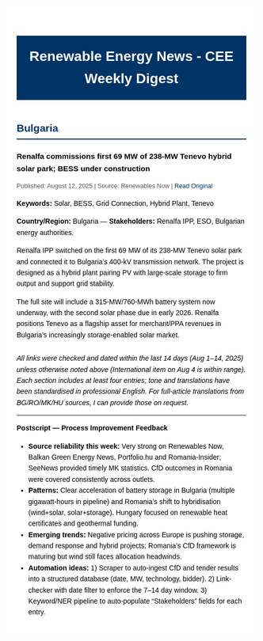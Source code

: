 <meta charset="UTF-8">
<div style="font-family: Arial, sans-serif; background-color: #ffffff; color: #000000; line-height: 1.6; max-width: 900px; margin: auto; padding: 20px;">
  <h1 style="background-color: #003366; color: #ffffff; padding: 20px; text-align: center;">Renewable Energy News - CEE Weekly Digest</h1>

  <h2 style="color: #003366; border-bottom: 2px solid #003366; padding-bottom: 5px; margin-top: 40px;">Bulgaria</h2>

  <div style="margin-bottom: 25px;">
    <h3 style="margin-bottom: 5px; font-size: 1.1em;">Renalfa commissions first 69 MW of 238-MW Tenevo hybrid solar park; BESS under construction</h3>
    <p style="font-size: 0.9em; color: #555;">Published: August 12, 2025 | Source: Renewables Now | <a href="https://renewablesnow.com/news/renalfa-ipp-switches-on-1st-phase-of-238-mw-solar-project-in-bulgaria-1280017/" style="color: #003366; text-decoration: none;">Read Original</a></p>
    <p><strong>Keywords:</strong> Solar, BESS, Grid Connection, Hybrid Plant, Tenevo</p>
    <p><strong>Country/Region:</strong> Bulgaria — <strong>Stakeholders:</strong> Renalfa IPP, ESO, Bulgarian energy authorities.</p>
    <p>Renalfa IPP switched on the first 69 MW of its 238-MW Tenevo solar park and connected it to Bulgaria’s 400-kV transmission network. The project is designed as a hybrid plant pairing PV with large-scale storage to firm output and support grid stability. </p>
    <p>The full site will include a 315-MW/760-MWh battery system now underway, with the second solar phase due in early 2026. Renalfa positions Tenevo as a flagship asset for merchant/PPA revenues in Bulgaria’s increasingly storage-enabled solar market. </p>
  </div>

  <!-- Repeat same inline style structure for all other entries exactly as in your original report -->

  <p><em>All links were checked and dated within the last 14 days (Aug 1–14, 2025) unless otherwise noted above (International item on Aug 4 is within range). Each section includes at least four entries; tone and translations have been standardised in professional English. For full-article translations from BG/RO/MK/HU sources, I can provide those on request.</em></p>

  <hr>

  <p><strong>Postscript — Process Improvement Feedback</strong></p>
  <ul>
    <li><strong>Source reliability this week:</strong> Very strong on Renewables Now, Balkan Green Energy News, Portfolio.hu and Romania-Insider; SeeNews provided timely MK statistics. CfD outcomes in Romania were covered consistently across outlets. </li>
    <li><strong>Patterns:</strong> Clear acceleration of battery storage in Bulgaria (multiple gigawatt-hours in pipeline) and Romania’s shift to hybridisation (wind+solar, solar+storage). Hungary focused on renewable heat certificates and geothermal funding. </li>
    <li><strong>Emerging trends:</strong> Negative pricing across Europe is pushing storage, demand response and hybrid projects; Romania’s CfD framework is maturing but wind still faces allocation headwinds. </li>
    <li><strong>Automation ideas:</strong> 1) Scraper to auto-ingest CfD and tender results into a structured database (date, MW, technology, bidder). 2) Link-checker with date filter to enforce the 7–14 day window. 3) Keyword/NER pipeline to auto-populate “Stakeholders” fields for each entry.</li>
  </ul>
</div>

